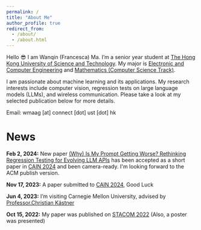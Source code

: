 ```yaml
---
permalink: /
title: "About Me"
author_profile: true
redirect_from: 
  - /about/
  - /about.html
---
```


Hello 😎 I am Wanqin (Francesca) Ma. I’m a senior year student at [The Hong Kong University of Science and Technology](https://hkust.edu.hk/). My major is [Electronic and Computer Engineering](https://ece.hkust.edu.hk/) and [Mathematics (Computer Science Track)](https://www.math.hkust.edu.hk/).

I am passionate about machine learning and its applications. My research interests include computer vision, regression tests on large language models (LLMs), and wireless communication. Please take a look at my selected publication below for more details.

Email: wmaag [at] connect [dot] ust [dot] hk

News
======
**Feb  2, 2024:**       New paper [(Why) Is My Prompt Getting Worse? Rethinking Regression Testing for Evolving LLM APIs](https://arxiv.org/abs/2311.11123) has been accepted as a short paper in [CAIN 2024](https://conf.researchr.org/track/cain-2024/cain-2024-call-for-papers) and been camera-ready. I'm looking forward to the ACM publish version.

**Nov 17, 2023:**       A paper submitted to [CAIN 2024](https://conf.researchr.org/track/cain-2024/cain-2024-call-for-papers), Good Luck

**Jun  4, 2023:**      I’m visiting Carnegie Mellon University, advised by [Professor.Christian Kästner](https://www.cs.cmu.edu/~ckaestne/)

**Oct 15, 2022:**      My paper was published on [STACOM 2022](https://stacom.github.io/stacom2022/) (Also, a poster was presented)


